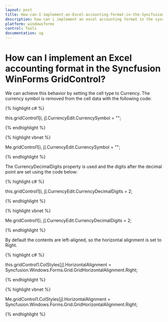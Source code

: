 ```yaml
---
layout: post
title: How-can-I-implement-an-Excel-accounting-format-in-the-Syncfusion-WinForms-GridControl
description: how can i implement an excel accounting format in the syncfusion winforms gridcontrol
platform: windowsforms
control: Tools
documentation: ug
---
```


# How can I implement an Excel accounting format in the Syncfusion WinForms GridControl?

We can achieve this behavior by setting the cell type to Currency. The currency symbol is removed from the cell data with the following code:

{% highlight c# %}

this.gridControl1[i, j].CurrencyEdit.CurrencySymbol = "";


{% endhighlight %}

{% highlight vbnet %}

Me.gridControl1[i, j].CurrencyEdit.CurrencySymbol = "";


{% endhighlight %}

The CurrencyDecimalDigits property is used and the digits after the decimal point are set using the code below:

{% highlight c# %}

this.gridControl1[i, j].CurrencyEdit.CurrencyDecimalDigits = 2;


{% endhighlight %}



{% highlight vbnet %}

Me.gridControl1[i, j].CurrencyEdit.CurrencyDecimalDigits = 2;


{% endhighlight %}


By default the contents are left-aligned, so the horizontal alignment is set to Right.

{% highlight c# %}

this.gridControl1.ColStyles[j].HorizontalAlignment = Syncfusion.Windows.Forms.Grid.GridHorizontalAlignment.Right;


{% endhighlight %}

{% highlight vbnet %}

Me.gridControl1.ColStyles[j].HorizontalAlignment = Syncfusion.Windows.Forms.Grid.GridHorizontalAlignment.Right;


{% endhighlight %}

